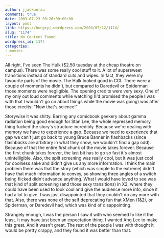 ```yaml
---
author: jjackunrau
comments: true
date: 2003-07-23 03:26:00+00:00
layout: post
link: https://hungryj.wordpress.com/2003/07/22/1174/
slug: '1174'
title: No Content Found
wordpress_id: 1174
categories:
- movies
---
```


All right.  I've seen The Hulk ($2.50 tuesday at the cheap theatre on campus).  There was some really cool stuff to it.  A lot of supersweet transitions instead of standard cuts and wipes.  In fact, they were my favourite parts of the movie.  The Hulk looked good in CGI.  There were a couple of moments he didn't, but compared to Daredevil or Spiderman those moments were negligible.  The opening credits were very sexy.  One of my only out loud comments while watching (I'd promised the people I was with that I wouldn't go on about things while the movie was going) was after those credits: "Now that's science!"
  

  
Storywise it was shitty.  Barring any comicbook geekery about gamma radiation being good enough for Stan Lee, the whole repressed memory thing fucked the story's structure incredibly.  Because we're dealing with memory we have to experience a gap.  Because we need to experience that gap we can't just go back to young Bruce Banner in flashbacks (since flashbacks are arbitrary in what they show, we wouldn't find a gap odd).  Because of that the entire first chunk of the movie takes forever.  Because the first chunk takes forever, the last bit has to go so fast it's almost unintelligible.  Also, the split screening was really cool, but it was just cool for coolness sake and didn't give us any more information.  I think the main problem there was that the story (which was simple to the extreme) didn't have that much information to convey, so showing three angles of a switch being flicked didn't advance anything.  What I would have loved to see was that kind of split screening (and those sexy transitions) in X2, where they could have been used to look cool and give the audience more info, since it had a lot to give.  I was just disappointed that they couldn't do any more with that.   Also, there was none of the self deprecating fun that XMen (1&2), or Spiderman, or Daredevil had, which was kind of disappointing.
  

  
Strangely enough, I was the person I saw it with who seemed to like it the least.  It may have just been an expectation thing.  I wanted Ang Lee to make this great.  And it wasn't great.  The rest of the people I was with thought it would be pretty crappy, and they found it was better than that.
